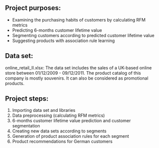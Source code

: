 ## Project purposes:
* Examining the purchasing habits of customers by calculating RFM metrics
* Predicting 6-months customer lifetime value
* Segmenting customers according to predicted customer lifetime value
* Suggesting products with association rule learning

## Data set:
online_retail_II.xlsx: The data set includes the sales of a UK-based online store between 01/12/2009 - 09/12/2011. The product catalog of this company is mostly souvenirs. It can also be considered as promotional products.

## Project steps:

1. Importing data set and libraries
2. Data preprocessing (calculating RFM metrics)
3. 6-months customer lifetime value prediction and customer segmentation 
4. Creating new data sets according to segments
5. Generation of product association rules for each segment
6. Product recommendations for German customers
